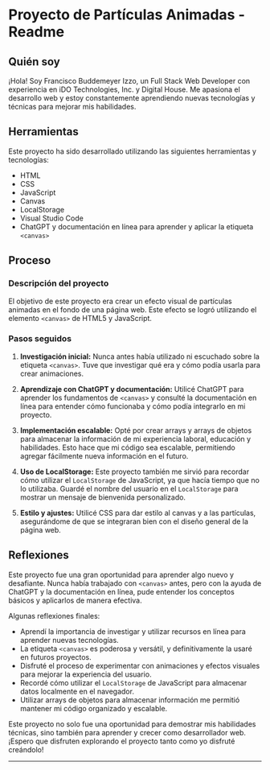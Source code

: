 # Proyecto de Partículas Animadas - Readme

## Quién soy
¡Hola! Soy Francisco Buddemeyer Izzo, un Full Stack Web Developer con experiencia en iDO Technologies, Inc. y Digital House. Me apasiona el desarrollo web y estoy constantemente aprendiendo nuevas tecnologías y técnicas para mejorar mis habilidades.

## Herramientas
Este proyecto ha sido desarrollado utilizando las siguientes herramientas y tecnologías:
- HTML
- CSS
- JavaScript
- Canvas
- LocalStorage
- Visual Studio Code
- ChatGPT y documentación en línea para aprender y aplicar la etiqueta `<canvas>`

## Proceso
### Descripción del proyecto
El objetivo de este proyecto era crear un efecto visual de partículas animadas en el fondo de una página web. Este efecto se logró utilizando el elemento `<canvas>` de HTML5 y JavaScript.

### Pasos seguidos
1. **Investigación inicial:**
   Nunca antes había utilizado ni escuchado sobre la etiqueta `<canvas>`. Tuve que investigar qué era y cómo podía usarla para crear animaciones.

2. **Aprendizaje con ChatGPT y documentación:**
   Utilicé ChatGPT para aprender los fundamentos de `<canvas>` y consulté la documentación en línea para entender cómo funcionaba y cómo podía integrarlo en mi proyecto.

3. **Implementación escalable:**
   Opté por crear arrays y arrays de objetos para almacenar la información de mi experiencia laboral, educación y habilidades. Esto hace que mi código sea escalable, permitiendo agregar fácilmente nueva información en el futuro.

4. **Uso de LocalStorage:**
   Este proyecto también me sirvió para recordar cómo utilizar el `LocalStorage` de JavaScript, ya que hacía tiempo que no lo utilizaba. Guardé el nombre del usuario en el `LocalStorage` para mostrar un mensaje de bienvenida personalizado.

5. **Estilo y ajustes:**
   Utilicé CSS para dar estilo al canvas y a las partículas, asegurándome de que se integraran bien con el diseño general de la página web.

## Reflexiones
Este proyecto fue una gran oportunidad para aprender algo nuevo y desafiante. Nunca había trabajado con `<canvas>` antes, pero con la ayuda de ChatGPT y la documentación en línea, pude entender los conceptos básicos y aplicarlos de manera efectiva.

Algunas reflexiones finales:
- Aprendí la importancia de investigar y utilizar recursos en línea para aprender nuevas tecnologías.
- La etiqueta `<canvas>` es poderosa y versátil, y definitivamente la usaré en futuros proyectos.
- Disfruté el proceso de experimentar con animaciones y efectos visuales para mejorar la experiencia del usuario.
- Recordé cómo utilizar el `LocalStorage` de JavaScript para almacenar datos localmente en el navegador.
- Utilizar arrays de objetos para almacenar información me permitió mantener mi código organizado y escalable.

Este proyecto no solo fue una oportunidad para demostrar mis habilidades técnicas, sino también para aprender y crecer como desarrollador web. ¡Espero que disfruten explorando el proyecto tanto como yo disfruté creándolo!

---


